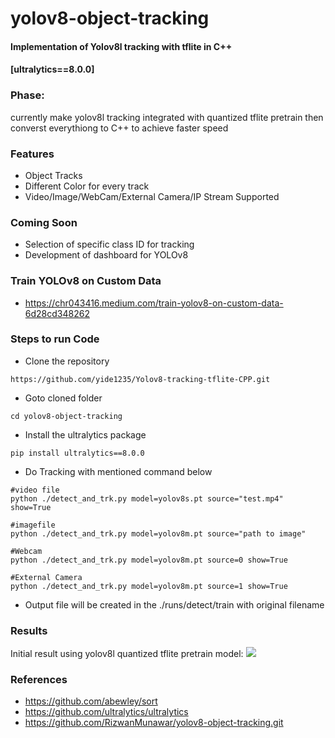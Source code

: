 # yolov8-object-tracking
#### Implementation of Yolov8l tracking with tflite in C++
#### [ultralytics==8.0.0]

### Phase:
currently make yolov8l tracking integrated with quantized tflite pretrain
then converst everythiong to C++ to achieve faster speed

### Features
- Object Tracks
- Different Color for every track
- Video/Image/WebCam/External Camera/IP Stream Supported

### Coming Soon
- Selection of specific class ID for tracking
- Development of dashboard for YOLOv8

### Train YOLOv8 on Custom Data
- https://chr043416.medium.com/train-yolov8-on-custom-data-6d28cd348262

### Steps to run Code

- Clone the repository
```
https://github.com/yide1235/Yolov8-tracking-tflite-CPP.git
```

- Goto cloned folder
```
cd yolov8-object-tracking
```

- Install the ultralytics package
```
pip install ultralytics==8.0.0
```

- Do Tracking with mentioned command below
```
#video file
python ./detect_and_trk.py model=yolov8s.pt source="test.mp4" show=True

#imagefile
python ./detect_and_trk.py model=yolov8m.pt source="path to image"

#Webcam
python ./detect_and_trk.py model=yolov8m.pt source=0 show=True

#External Camera
python ./detect_and_trk.py model=yolov8m.pt source=1 show=True
```

- Output file will be created in the ./runs/detect/train with original filename


### Results
Initial result using yolov8l quantized tflite pretrain model:
![](./assets/video_short.gif)

### References
- https://github.com/abewley/sort
- https://github.com/ultralytics/ultralytics
- https://github.com/RizwanMunawar/yolov8-object-tracking.git

